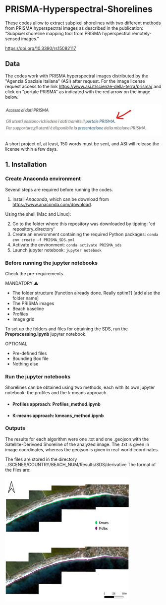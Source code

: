 # PRISMA-Hyperspectral-Shorelines
These codes allow to extract subpixel shorelines with two different methods from PRISMA hyperspectral images as described in the publication: "Subpixel shoreline mapping tool from PRISMA hyperspectral remotely-sensed images.”

https://doi.org/10.3390/rs15082117

## Data

The codes work with PRISMA hyperspectral images distributed by the "Agenzia Spaziale Italiana" (ASI) after request. For the image license request access to the link https://www.asi.it/scienze-della-terra/prisma/ and click on "portale PRISMA" as indicated with the red arrow on the image below.

<img src="https://github.com/PaolaSouto/PRISMA-Hyperspectral-Shorelines/blob/main/imgs/AccessPrisma.jpg">

A short project of, at least, 150 words must be sent, and ASI will release the license within a few days. 

## 1. Installation

### Create Anaconda environment

Several steps are required before running the codes.

1. Install *Anaconda*, which can be download from https://www.anaconda.com/download.

Using the shell (Mac and Linux):

2. Go to the folder where this repository was downloaded by tipping: 'cd repository_directory'
3. Create an environment containing the required Python packages: `conda env create -f PRISMA_SDS.yml`
4. Activate the environment: `conda activate PRISMA_sds`
5. Launch jupyter notebook: `jupyter notebook`

### Before running the jupyter notebooks

Check the pre-requirements.

MANDATORY :warning:

* The folder structure [function already done. Really optim?] [add also the folder name]
* The PRISMA images 
* Beach baseline
* Profiles
* Image grid

To set up the folders and files for obtaining the SDS, run the **Preprocessing.ipynb** jupyter notebook.

OPTIONAL

* Pre-defined files
* Bounding Box file
* Nothing else

### Run the jupyter notebooks

Shorelines can be obtained using two methods, each with its own jupyter notebook: the profiles and the k-means approach.


* #### Profiles approach: Profiles_method.ipynb




* #### K-means approach: kmeans_method.ipynb




### Outputs

The results for each algorithm were one .txt and one .geojson with the Satellite-Deriv⍺ed Shoreline of the analyzed image. The .txt is given in image coordinates, whereas the geojson is given in real-world coordinates.


The files are stored in the directory ../SCENES/COUNTRY/BEACH_NUM/Results/SDS/derivative
The format of the files are:


<img src="https://github.com/PaolaSouto/PRISMA-Hyperspectral-Shorelines/blob/main/imgs/SDS_PRISMA_example.png" width="400" height="400">

